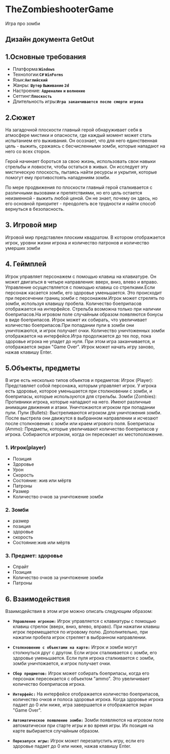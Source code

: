# TheZombieshooterGame
Игра про зомби 
## Дизайн документа GetOut
## 1.Основные требования 
- Платформа:**`Windows`**
- Технологии:**`C#` `WinForms`**
- Язык:**`Английский`**
- Жанры: **`Шутер` `Выживание` `2d`**
- Настроение: **`Адреналин`** **`и`** **`волнение`**
- Сеттинг:**`Плоскость`**
- Длительность игры:**`Игра заканчивается после смерти игрока`**

## 2.Сюжет
На загадочной плоскости главный герой обнаруживает себя в атмосфере мистики и опасности, где каждый момент может стать испытанием его выживания. Он осознает, что для него единственная цель - выжить, сражаясь с бесчисленными зомби, которые нападают на него со всех сторон.

Герой начинает бороться за свою жизнь, использовать свои навыки стрельбы и ловкости, чтобы остаться в живых. Он исследует эту мистическую плоскость, пытаясь найти ресурсы и укрытия, которые помогут ему противостоять нападениям зомби.

По мере продвижения по плоскости главный герой сталкивается с различными вызовами и препятствиями, но его цель остается неизменной - выжить любой ценой. Он не знает, почему он здесь, но его основной приоритет - преодолеть все трудности и найти способ вернуться в безопасность.

## 3. Игровой мир
Игровой мир представлен плоским квадратом. В котором отображается игрок, уровни жизни игрока и количество патронов и количество умерших зомби 

## 4. Геймплей
 Игрок управляет персонажем с помощью клавиш на клавиатуре. Он может двигаться в четыре направления: вверх, вниз, влево и вправо. Управление осуществляется с помощью клавиш со стрелками.Если персонаж касается зомби, его здоровье уменьшается. Это происходит при пересечении границ зомби с персонажем.Игрок может стрелять по зомби, используя клавишу пробела. Количество боеприпасов отображается на интерфейсе. Стрельба возможна только при наличии боеприпасов.На игровом поле случайным образом появляются бонусы в виде боеприпасов. Игрок может их собирать, что увеличивает количество боеприпасов.При попадании пули в зомби они уничтожаются, и игрок получает очки. Количество уничтоженных зомби отображается на интерфейсе.Игра продолжается до тех пор, пока здоровье игрока не упадет до нуля. При этом игра заканчивается, и отображается экран "Game Over". Игрок может начать игру заново, нажав клавишу Enter.

 ## 5.Объекты, предметы 
 В игре есть несколько типов объектов и предметов:
Игрок (Player): Представляет собой персонажа, которым управляет игрок. У игрока есть здоровье, которое уменьшается при столкновении с зомби, и боеприпасы, которые используются для стрельбы.
Зомби (Zombies): Противники игрока, которые нападают на него. Имеют различные анимации движения и атаки. Уничтожаются игроком при попадании пули.
Пули (Bullets): Выстреливаются игроком для уничтожения зомби. После выстрела они движутся в выбранном направлении и исчезают после столкновения с зомби или краем игрового поля.
Боеприпасы (Ammo): Предметы, которые увеличивают количество боеприпасов у игрока. Собираются игроком, когда он пересекает их местоположение.

### 1. Игрок(player)
- Позиция
- Здоровье
- Урон
- Скорость
- Состояние: жив или мёртв
- Патроны
- Размер
- Количество очков за уничтожение зомби

### 2. Зомби
- размер
- позиция
- здоровье
- скорость
- Состояние:жив или мёртв

### 3. Предмет: здоровье
- Спрайт
- Позиция
- Количество очков за уничтожение зомби
- Патроны

## 6. Взаимодействия
Взаимодействия в этом игре можно описать следующим образом:
- **`Управление игроком:`**
Игрок управляется с клавиатуры с помощью клавиш стрелок (вверх, вниз, влево, вправо).
При нажатии клавиш игрок перемещается по игровому полю.
Дополнительно, при нажатии пробела игрок стреляет в выбранном направлении.

- **`Столкновение с объектами на карте:`**
Игрок и зомби могут столкнуться друг с другом.
Если игрок сталкивается с зомби, его здоровье уменьшается.
Если пуля игрока сталкивается с зомби, зомби уничтожается, и игрок получает очки.

- **`Сбор предметов:`**
Игрок может собирать боеприпасы, когда его персонаж пересекается с объектом "ammo". Это увеличивает количество боеприпасов игрока.

- **`Интерфейс:`**
На интерфейсе отображается количество боеприпасов, количество очков и полоса здоровья игрока.
Когда здоровье игрока падает до 0 или ниже, игра завершается и отображается экран "Game Over".

- **`Автоматическое появление зомби:`**
Зомби появляются на игровом поле автоматически при старте игры и во время игры.
Их позиция на карте выбирается случайным образом.

- **`Перезапуск игры:`**
Игрок может перезапустить игру, если его здоровье падает до 0 или ниже, нажав клавишу Enter.
  


